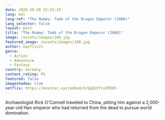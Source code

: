 ```yaml
---
date: 2020-10-28 22:32:19
lang: mal
lang-ref: "The Mummy: Tomb of the Dragon Emperor (2008)"
lang_selector: false
layout: post
title: "The Mummy: Tomb of the Dragon Emperor (2008)"
image: /assets/images/108.jpg
featured_image: /assets/images/108.jpg
author: maxflix21
genre:
  - Action
  - Adventure
  - Fantasy
country: Germany
content_rating: PG
featured: false
imageshadow: true
netflix: https://movstar.xyz/embed/krQq82VfroXPEOS
---
```

Archaeologist Rick O'Connell traveled to China, pitting him against a 2,000-year-old Han emperor who had returned from the dead to pursue world domination.